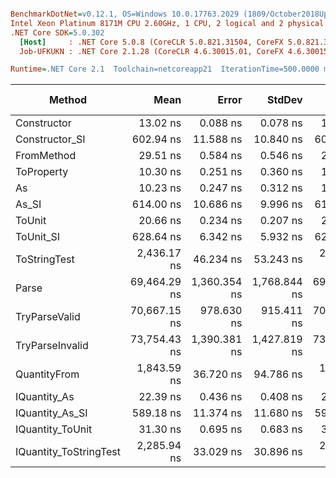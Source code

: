 ``` ini

BenchmarkDotNet=v0.12.1, OS=Windows 10.0.17763.2029 (1809/October2018Update/Redstone5)
Intel Xeon Platinum 8171M CPU 2.60GHz, 1 CPU, 2 logical and 2 physical cores
.NET Core SDK=5.0.302
  [Host]     : .NET Core 5.0.8 (CoreCLR 5.0.821.31504, CoreFX 5.0.821.31504), X64 RyuJIT
  Job-UFKUKN : .NET Core 2.1.28 (CoreCLR 4.6.30015.01, CoreFX 4.6.30015.01), X64 RyuJIT

Runtime=.NET Core 2.1  Toolchain=netcoreapp21  IterationTime=500.0000 ms  

```
|                 Method |         Mean |        Error |       StdDev |       Median |  Gen 0 |  Gen 1 | Gen 2 | Allocated |
|----------------------- |-------------:|-------------:|-------------:|-------------:|-------:|-------:|------:|----------:|
|            Constructor |     13.02 ns |     0.088 ns |     0.078 ns |     13.02 ns |      - |      - |     - |         - |
|         Constructor_SI |    602.94 ns |    11.588 ns |    10.840 ns |    600.58 ns | 0.0271 |      - |     - |     192 B |
|             FromMethod |     29.51 ns |     0.584 ns |     0.546 ns |     29.41 ns |      - |      - |     - |         - |
|             ToProperty |     10.30 ns |     0.251 ns |     0.360 ns |     10.36 ns |      - |      - |     - |         - |
|                     As |     10.23 ns |     0.247 ns |     0.312 ns |     10.11 ns |      - |      - |     - |         - |
|                  As_SI |    614.00 ns |    10.686 ns |     9.996 ns |    613.98 ns | 0.0271 |      - |     - |     192 B |
|                 ToUnit |     20.66 ns |     0.234 ns |     0.207 ns |     20.68 ns |      - |      - |     - |         - |
|              ToUnit_SI |    628.64 ns |     6.342 ns |     5.932 ns |    629.15 ns | 0.0278 |      - |     - |     192 B |
|           ToStringTest |  2,436.17 ns |    46.234 ns |    53.243 ns |  2,427.66 ns | 0.1387 |      - |     - |     952 B |
|                  Parse | 69,464.29 ns | 1,360.354 ns | 1,768.844 ns | 69,350.63 ns | 6.7326 | 0.1374 |     - |   44816 B |
|          TryParseValid | 70,667.15 ns |   978.630 ns |   915.411 ns | 70,732.31 ns | 6.8346 | 0.1340 |     - |   44792 B |
|        TryParseInvalid | 73,754.43 ns | 1,390.381 ns | 1,427.819 ns | 73,434.06 ns | 6.6002 | 0.1535 |     - |   44392 B |
|           QuantityFrom |  1,843.59 ns |    36.720 ns |    94.786 ns |  1,800.00 ns |      - |      - |     - |      56 B |
|           IQuantity_As |     22.39 ns |     0.436 ns |     0.408 ns |     22.39 ns | 0.0037 |      - |     - |      24 B |
|        IQuantity_As_SI |    589.18 ns |    11.374 ns |    11.680 ns |    592.08 ns | 0.0283 |      - |     - |     192 B |
|       IQuantity_ToUnit |     31.30 ns |     0.695 ns |     0.683 ns |     31.22 ns | 0.0087 |      - |     - |      56 B |
| IQuantity_ToStringTest |  2,285.94 ns |    33.029 ns |    30.896 ns |  2,282.80 ns | 0.1394 |      - |     - |     952 B |
